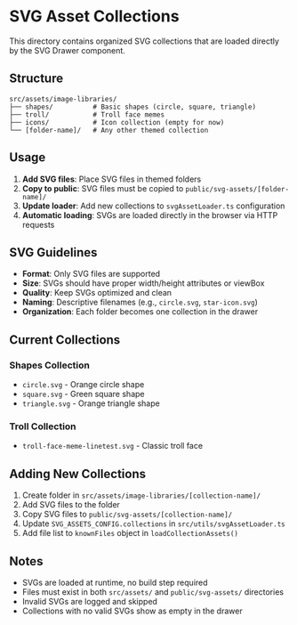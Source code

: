 # SVG Asset Collections

This directory contains organized SVG collections that are loaded directly by the SVG Drawer component.

## Structure

```
src/assets/image-libraries/
├── shapes/          # Basic shapes (circle, square, triangle)
├── troll/           # Troll face memes
├── icons/           # Icon collection (empty for now)
└── [folder-name]/   # Any other themed collection
```

## Usage

1. **Add SVG files**: Place SVG files in themed folders
2. **Copy to public**: SVG files must be copied to `public/svg-assets/[folder-name]/`
3. **Update loader**: Add new collections to `svgAssetLoader.ts` configuration
4. **Automatic loading**: SVGs are loaded directly in the browser via HTTP requests

## SVG Guidelines

- **Format**: Only SVG files are supported
- **Size**: SVGs should have proper width/height attributes or viewBox
- **Quality**: Keep SVGs optimized and clean
- **Naming**: Descriptive filenames (e.g., `circle.svg`, `star-icon.svg`)
- **Organization**: Each folder becomes one collection in the drawer

## Current Collections

### Shapes Collection
- `circle.svg` - Orange circle shape
- `square.svg` - Green square shape
- `triangle.svg` - Orange triangle shape

### Troll Collection
- `troll-face-meme-linetest.svg` - Classic troll face

## Adding New Collections

1. Create folder in `src/assets/image-libraries/[collection-name]/`
2. Add SVG files to the folder
3. Copy SVG files to `public/svg-assets/[collection-name]/`
4. Update `SVG_ASSETS_CONFIG.collections` in `src/utils/svgAssetLoader.ts`
5. Add file list to `knownFiles` object in `loadCollectionAssets()`

## Notes

- SVGs are loaded at runtime, no build step required
- Files must exist in both `src/assets/` and `public/svg-assets/` directories
- Invalid SVGs are logged and skipped
- Collections with no valid SVGs show as empty in the drawer
